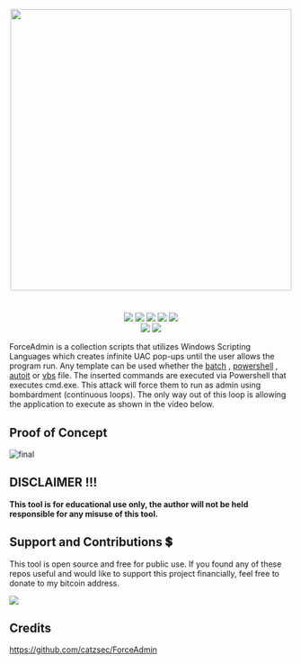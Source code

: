 <p align="center">
<img src="https://i.postimg.cc/HWSbyfpH/image.png", width="500", height="500">
</p>

<h1 align="center">
</h1>
<p align= "center">
  <img src="https://img.shields.io/github/languages/top/Chainski/ForceAdmin">
   <img src="https://img.shields.io/github/stars/Chainski/ForceAdmin.svg?color=yellow">
   <img src="https://img.shields.io/github/forks/Chainski/ForceAdmin.svg?color=red">
   <img src="https://img.shields.io/github/issues/Chainski/ForceAdmin.svg?color=green">
   <img src="https://img.shields.io/badge/dynamic/json?label=Visitors&query=value&url=https%3A%2F%2Fapi.countapi.xyz%2Fhit%2FChainski%2FForceAdmin">
   <br>
   <img src="https://img.shields.io/github/last-commit/Chainski/ForceAdmin">
   <img src="https://img.shields.io/github/license/Chainski/ForceAdmin">
   <br>
</p>

ForceAdmin is a collection scripts that utilizes Windows Scripting Languages which creates infinite UAC pop-ups until the user allows the program run. Any template can be used whether the [batch](https://github.com/Chainski/ForceAdmin/blob/main/ForceAdmin.bat) , [powershell](https://github.com/Chainski/ForceAdmin/blob/main/ForceAdmin.ps1) , [autoit](https://github.com/Chainski/ForceAdmin/blob/main/ForceAdmin.au3) or [vbs](https://github.com/Chainski/ForceAdmin/blob/main/ForceAdmin.vbs) file. 
The inserted commands are executed via Powershell that executes cmd.exe. 
This attack will force them to run as admin using bombardment (continuous loops). The only way out of this loop is allowing the application to execute as shown in the video below.

## Proof of Concept
![final](https://user-images.githubusercontent.com/96607632/208804621-0b9805fb-d6d2-4792-8bf9-66e5d6d8420e.gif)

## DISCLAIMER !!! 

**This tool is for educational use only, the author will not be held responsible for any misuse of this tool.**

## Support and Contributions 💲
This tool is open source and free for public use. 
If you found any of these repos useful and would like to support this project financially, feel free to donate to my bitcoin address.

<a href="https://www.blockchain.com/btc/address/16T1fUehoGR4E2sj98u9e9mKuQ7uSLvxRJ"><img src="https://img.shields.io/badge/bitcoin-donate-yellow.svg"></a>

## Credits 
https://github.com/catzsec/ForceAdmin

